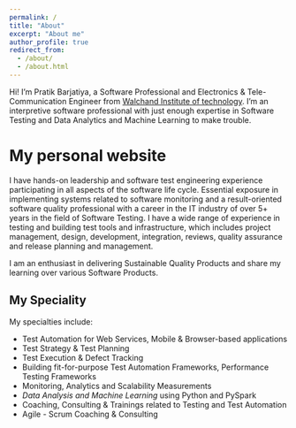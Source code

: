 ```yaml
---
permalink: /
title: "About"
excerpt: "About me"
author_profile: true
redirect_from: 
  - /about/
  - /about.html
---
```


Hi! I’m Pratik Barjatiya, a Software Professional and Electronics & Tele-Communication Engineer from [Walchand Institute of technology](http://www.witsolapur.org/). I’m an interpretive software professional with just enough expertise in Software Testing and Data Analytics and Machine Learning to make trouble.

My personal website
======

I have hands-on leadership and software test engineering experience participating in all aspects of the software life cycle. Essential exposure in implementing systems related to software monitoring and a result-oriented software quality professional with a career in the IT industry of over 5+ years in the field of Software Testing. I have a wide range of experience in testing and building test tools and infrastructure, which includes project management, design, development, integration, reviews, quality assurance and release planning and management.

I am an enthusiast in delivering Sustainable Quality Products and share my learning over various Software Products.

My Speciality
------
My specialties include: 
- Test Automation for Web Services, Mobile & Browser-based applications
- Test Strategy & Test Planning
- Test Execution & Defect Tracking
- Building fit-for-purpose Test Automation Frameworks, Performance Testing Frameworks
- Monitoring, Analytics and Scalability Measurements
- *Data Analysis and Machine Learning* using Python and PySpark
- Coaching, Consulting & Trainings related to Testing and Test Automation
- Agile - Scrum Coaching & Consulting